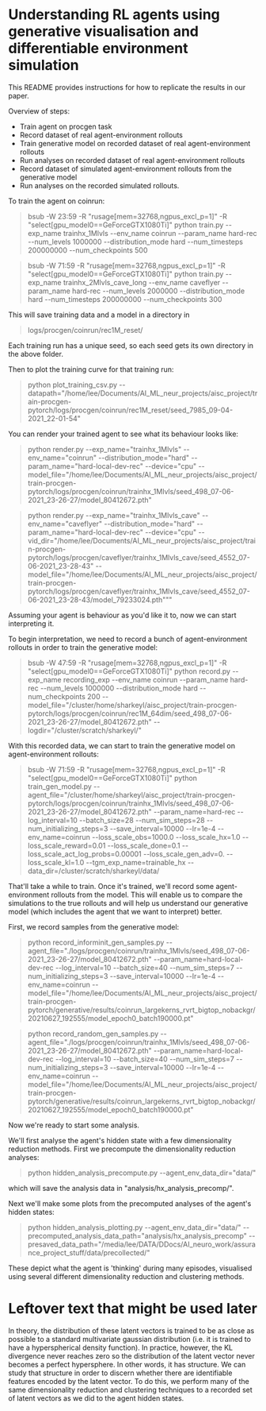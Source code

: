  Understanding RL agents using generative visualisation and differentiable environment simulation
===============

This README provides instructions for how to replicate the results in our paper. 

Overview of steps:

- Train agent on procgen task
- Record dataset of real agent-environment rollouts
- Train generative model on recorded dataset of real agent-environment rollouts
- Run analyses on recorded dataset of real agent-environment rollouts
- Record dataset of simulated agent-environment rollouts from the generative model
- Run analyses on the recorded simulated rollouts. 


To train the agent on coinrun:

> bsub -W 23:59 -R "rusage[mem=32768,ngpus_excl_p=1]" -R "select[gpu_model0==GeForceGTX1080Ti]" python train.py --exp_name trainhx_1Mlvls --env_name coinrun --param_name hard-rec --num_levels 1000000 --distribution_mode hard --num_timesteps 200000000 --num_checkpoints 500

> bsub -W 71:59 -R "rusage[mem=32768,ngpus_excl_p=1]" -R "select[gpu_model0==GeForceGTX1080Ti]" python train.py --exp_name trainhx_2Mlvls_cave_long --env_name caveflyer --param_name hard-rec --num_levels 2000000 --distribution_mode hard --num_timesteps 200000000 --num_checkpoints 300


This will save training data and a model in a directory in
> logs/procgen/coinrun/rec1M_reset/

Each training run has a unique seed, so each seed gets its own directory in the 
above folder.  

Then to plot the training curve for that training run:

> python plot_training_csv.py --datapath="/home/lee/Documents/AI_ML_neur_projects/aisc_project/train-procgen-pytorch/logs/procgen/coinrun/rec1M_reset/seed_7985_09-04-2021_22-01-54"

You can render your trained agent to see what its behaviour looks
like:

> python render.py --exp_name="trainhx_1Mlvls" --env_name="coinrun" --distribution_mode="hard" --param_name="hard-local-dev-rec" --device="cpu" --model_file="/home/lee/Documents/AI_ML_neur_projects/aisc_project/train-procgen-pytorch/logs/procgen/coinrun/trainhx_1Mlvls/seed_498_07-06-2021_23-26-27/model_80412672.pth"

> python render.py --exp_name="trainhx_1Mlvls_cave" --env_name="caveflyer" --distribution_mode="hard" --param_name="hard-local-dev-rec" --device="cpu" --vid_dir="/home/lee/Documents/AI_ML_neur_projects/aisc_project/train-procgen-pytorch/logs/procgen/caveflyer/trainhx_1Mlvls_cave/seed_4552_07-06-2021_23-28-43" --model_file="/home/lee/Documents/AI_ML_neur_projects/aisc_project/train-procgen-pytorch/logs/procgen/caveflyer/trainhx_1Mlvls_cave/seed_4552_07-06-2021_23-28-43/model_79233024.pth"""

Assuming your agent is behaviour as you'd like it to, now we can start 
interpreting it. 

To begin interpretation, we need to record a bunch of agent-environment 
rollouts in order to train the generative model:

>  bsub -W 47:59 -R "rusage[mem=32768,ngpus_excl_p=1]" -R "select[gpu_model0==GeForceGTX1080Ti]" python record.py --exp_name recording_exp --env_name coinrun --param_name hard-rec --num_levels 1000000 --distribution_mode hard --num_checkpoints 200 --model_file="/cluster/home/sharkeyl/aisc_project/train-procgen-pytorch/logs/procgen/coinrun/rec1M_64dim/seed_498_07-06-2021_23-26-27/model_80412672.pth" --logdir="/cluster/scratch/sharkeyl/"

With this recorded data, we can start to train the generative model on 
agent-environment rollouts:

> bsub -W 71:59 -R "rusage[mem=32768,ngpus_excl_p=1]" -R "select[gpu_model0==GeForceGTX1080Ti]" python train_gen_model.py --agent_file="/cluster/home/sharkeyl/aisc_project/train-procgen-pytorch/logs/procgen/coinrun/trainhx_1Mlvls/seed_498_07-06-2021_23-26-27/model_80412672.pth" --param_name=hard-rec --log_interval=10 --batch_size=28 --num_sim_steps=28 --num_initializing_steps=3 --save_interval=10000 --lr=1e-4 --env_name=coinrun --loss_scale_obs=1000.0 --loss_scale_hx=1.0 --loss_scale_reward=0.01 --loss_scale_done=0.1 --loss_scale_act_log_probs=0.00001 --loss_scale_gen_adv=0. --loss_scale_kl=1.0 --tgm_exp_name=trainable_hx --data_dir=/cluster/scratch/sharkeyl/data/

That'll take a while to train. Once it's trained, we'll record some agent-
environment rollouts from the model. This will enable us to compare the 
simulations to the true rollouts and will help us understand our generative 
model (which includes the agent that we want to interpret) better. 

First, we record samples from the generative model:

> python record_informinit_gen_samples.py --agent_file="./logs/procgen/coinrun/trainhx_1Mlvls/seed_498_07-06-2021_23-26-27/model_80412672.pth" --param_name=hard-local-dev-rec --log_interval=10 --batch_size=40 --num_sim_steps=7 --num_initializing_steps=3 --save_interval=10000 --lr=1e-4 --env_name=coinrun --model_file="/home/lee/Documents/AI_ML_neur_projects/aisc_project/train-procgen-pytorch/generative/results/coinrun_largekerns_rvrt_bigtop_nobackgr/20210627_192555/model_epoch0_batch190000.pt"

> python record_random_gen_samples.py --agent_file="./logs/procgen/coinrun/trainhx_1Mlvls/seed_498_07-06-2021_23-26-27/model_80412672.pth" --param_name=hard-local-dev-rec --log_interval=10 --batch_size=40 --num_sim_steps=7 --num_initializing_steps=3 --save_interval=10000 --lr=1e-4 --env_name=coinrun --model_file="/home/lee/Documents/AI_ML_neur_projects/aisc_project/train-procgen-pytorch/generative/results/coinrun_largekerns_rvrt_bigtop_nobackgr/20210627_192555/model_epoch0_batch190000.pt"

Now we're ready to start some analysis. 

We'll first analyse the agent's hidden state with a few dimensionality reduction
methods. First we precompute the dimensionality reduction analyses:
> python hidden_analysis_precompute.py --agent_env_data_dir="data/"

which will save the analysis data in "analysis/hx_analysis_precomp/".

Next we'll make some plots from the precomputed analyses of the agent's hidden
states:
> python hidden_analysis_plotting.py --agent_env_data_dir="data/" --precomputed_analysis_data_path="analysis/hx_analysis_precomp" --presaved_data_path="/media/lee/DATA/DDocs/AI_neuro_work/assurance_project_stuff/data/precollected/" 

These depict what the agent is 'thinking' during many episodes, visualised
using several different dimensionality reduction and clustering methods. 


# Leftover text that might be used later

In theory, the distribution of these latent vectors is trained to be as close
as possible to a standard multivariate gaussian distribution (i.e. it is trained
to have a hyperspherical density function). In practice, however, the KL 
divergence never reaches zero so the distribution of the latent vector never
becomes a perfect hypersphere. In other words, it has structure. We can study 
that structure in order to discern whether there are identifiable features
encoded by the latent vector. To do this, we perform many of the same 
dimensionality reduction and clustering techniques to a recorded set of latent
vectors as we did to the agent hidden states. 